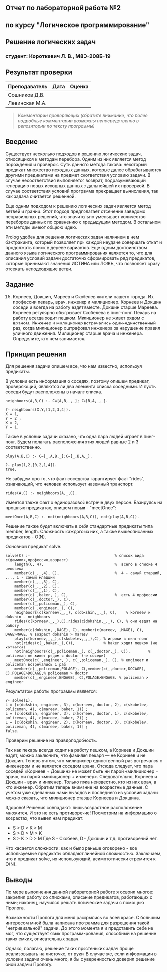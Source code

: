 ## Отчет по лабораторной работе №2
## по курсу "Логическое программирование"

## Решение логических задач

### студент: Короткевич Л. В., М8О-208Б-19

## Результат проверки

| Преподаватель     | Дата         |  Оценка       |
|-------------------|--------------|---------------|
| Сошников Д.В. |              |               |
| Левинская М.А.|           |              |

> *Комментарии проверяющих (обратите внимание, что более подробные комментарии возможны непосредственно в репозитории по тексту программы)*

## Введение

Существует несколько подходов к решению логических задач, относящихся к методам перебора. Одним из них является метод порождения и проверок. Суть данного метода такова: некоторый предикат множество исходных данных, которые далее обрабатываются другими предикатами на предмет соответствия условию задачи. В случае несоответствия выполняется возврат, подразумевающий генерацию новых исходных данных с дальнейшей их проверкой. В случае соответствия условий программа прекращает вычисления, так как задача считается решенной.

Еще одним подходом к решению логических задач является метод ветвей и границ. Этот подход предполагает отсечение заведомо неправильных решений, что значительно уменьшает количество переборов данных по сравнению с предыдущим методом. В остальном эти методы имеют общюю идею.

Prolog удобен для решения логических задач наличием в нем бэктрэкинга, который позволяет при каждой неудаче совершать откат и продолжать поиск в дереве вариантов. Еще одним достоинством данного языка логического программирования является то, что для описания условий задачи достаточно сформировать ряд предикатов, которые принимают значения ИСТИНА или ЛОЖЬ, что позволяет сразу отсекать неподходящие ветви.

## Задание

15. Корнеев, Докшин, Мареев и Скобелев жители нашего города. Их профессии пекарь, врач, инженер и милиционер. Корнеев и Докшин соседи и всегда на работу ездят вместе. Докшин старше Мареева. Корнеев регулярно обыгрывает Скобелева в пинг-понг. Пекарь на работу всегда ходит пешком. Милиционер не живет рядом с врачом. Инженер и милиционер встречались один-единственный раз, когда милиционер оштрафовал инженера за нарушение правил уличного движения. Милиционер старше врача и инженера. Определите, кто чем занимается.

## Принцип решения

Для решения задачи опишем все, что нам известно, используя предикаты.

В условии есть информация о соседях, поэтому опишем предикат, проверяющий, являются ли два элемента списка соседними. И пусть соседи будут расположены в начале списка.

```
neighboors(А,B,С) :- С=[А,B,_,_]; С=[B,А,_,_].
```
```
?- neighboors(X,Y,[1,2,3,4]).
X = 1,
Y = 2 ;
X = 2,
Y = 1.
```

Также в условии задачи сказано, что одна пара людей играет в пинг-понг. Будем полагать расположения этих людей равные 2 и 3 соответственно. 

```
play(А,B,С) :- С=[_,А,B,_];С=[_,B,А,_]. 
```
```
?- play(1,2,[0,2,1,4]).
true.
```

Не забудем про то, что факт соседства гарантирует факт "rides", означающий, что человек использует наземный транспорт. 

```
rides(А,С) :- neighboors(А,_,С).
```

Имеется также факт о единоразовой встрече двух персон. Базируясь на прошлых предикатах, опишем новый - "meetOnce":
```
meetOnce(А,B,С) :- not(neighboors(А,B,С)), not(play(А,B,С)).
```

Решение также будет включать в себя стандартные предикаты типа member, length. Сложность каждого из них, а также вышеописанных предикатов - O(N).

Основной предикат solve.

```
solve(С) :-                                      % список вида с(фамилия,профессия,возраст)
    length(С, 4),                                %  всего в списке 4 человека
    member(с(_,_,4), С),                         %  4 - самый старший, ..., 1 - самый младший  
    member(с(_,_,3), С),                         
    member(с(_,_,2), С),                         
    member(с(_,_,1), С),                         
    member(с(_,baker,_), С),                     %  есть 4 профессии    
    member(с(_,doctor,_), С),                    
    member(с(_,policeman,_), С),                 
    member(с(_,engineer,_), С),                  
    neighboors(с(korneev,_,_), с(dokshin,_,_), С),    % korneev и dokshin - neighboors
    rides(с(korneev,_,_),С),rides(с(dokshin,_,_), С), % они ездят на работу
    member(с(dokshin,_,DAGE), С), member(с(mareev,_,MAGE), С), DAGE>MAGE, % возраст dokshin > mareev
    play(с(korneev,_,_),с(skobelev,_,_),С), % игроки в пинг-понг
    not(rides(с(_,baker,_),С)),             % baker ходит пешком (не катается)
    not(neighboors(с(_,policeman,_), с(_,doctor,_), С)),        % policeman не живет рядом с doctor (не соседи)
    meetOnce(с(_,engineer,_), с(_,policeman,_), С), % engineer и policeman встречались 1 раз 
    member(с(_,policeman,POLAGE), С),member(с(_,doctor,DOCAGE), С),POLAGE>DOCAGE,% policeman > doctor 
    member(с(_,engineer,ENGAGE), С),POLAGE>ENGAGE. % policeman > engineer
```

Результатом работы программы является:

```
?- solve(L).
L = [с(dokshin, engineer, 3), с(korneev, doctor, 2), с(skobelev, policeman, 4), с(mareev, baker, 1)] ;
L = [с(dokshin, engineer, 3), с(korneev, doctor, 1), с(skobelev, policeman, 4), с(mareev, baker, 2)] ;
L = [с(dokshin, engineer, 2), с(korneev, doctor, 3), с(skobelev, policeman, 4), с(mareev, baker, 1)] ;
false.
```

Проверим решение на правдоподобность.

Так как пекарь всегда ходит на работу пешком, а Корнеев и Докшин ездят, можно заключить, что фамилия пекаря — не Корнеев и не Докшин. Теперь учтем, что милиционер единственный раз встречался с инженером и не является соседом врача. Отсюда следует, что пара соседей «Корнеев + Докшин» не может быть ни парой «милиционер + врач», ни парой «милиционер + инженер».  Следовательно, Корнеев и Докшин - врач и инженер. Только пока неизвестно, кто из них врач, а кто инженер. Обратим теперь внимание на возрастные данные. С учетом уже сделанных нами выводов и последнего из условий задачи можно сказать, что милиционер старше Корнеева и Докшина.

Здорово! Решения совпадают: лишь возрастное расположение множится. И это не есть противоречие! Посмотрим на информацию о возрастах, что вывел нам предикат:
* S > D > K > M 
* S > D > M > K
* S > K > D > M
Где S - Скобеев, D - Докшин и т.д: противоречий нет.

Что касается сложности: как и было раньше оговорено - все используемые предикаты обладают линейной сложностью. Заключаем, что и предикат solve, их использующий, асимптотически стремится к O(N).

## Выводы

По мере выполнения данной лабораторной работе я освоил многое: закрепил работу со списками, описание предикатов, работающих с ними; наконец, научился решать логические задачи с помощью Пролога.

Возможности Пролога для меня раскрылись во всей красе. С большим интересом мной была написана программа для разрешения такой "нетривиальной" задачи. До этого момента я и представить себе не мог, что существует язык программирования, способный на решение таких емких, описательных задач. 

Однако, полагаю, решение таких простеньких задач проще реализовывать на листочке, от руки. В случае же, если информации в условии задачи очень много, я бы с уверенностью доверил решение оной задачи Прологу. 


